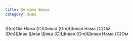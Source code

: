 ```yaml
---
title: Ом Нама Шивая
category: Шива
---
```

{Dm}Ом Нама {C}Шивая {Gm}Шивая Нама {C}Ом  
{Dm}Шива Шива Шива {C}Шивая {Gm}Шивая Нама {C}Ом